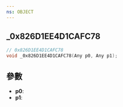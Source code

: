 ```yaml
---
ns: OBJECT
---
```

## _0x826D1EE4D1CAFC78

```c
// 0x826D1EE4D1CAFC78
void _0x826D1EE4D1CAFC78(Any p0, Any p1);
```


## 參數
* **p0**: 
* **p1**: 

